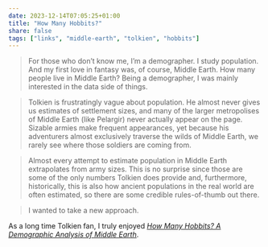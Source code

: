 ```yaml
---
date: 2023-12-14T07:05:25+01:00
title: "How Many Hobbits?"
share: false
tags: ["links", "middle-earth", "tolkien", "hobbits"]
---
```


>  For those who don’t know me, I’m a demographer. I study population. And my first love in fantasy was, of course, Middle Earth. How many people live in Middle Earth? Being a demographer, I was mainly interested in the data side of things. 

 > Tolkien is frustratingly vague about population. He almost never gives us estimates of settlement sizes, and many of the larger metropolises of Middle Earth (like Pelargir) never actually appear on the page. Sizable armies make frequent appearances, yet because his adventurers almost exclusively traverse the wilds of Middle Earth, we rarely see where those soldiers are coming from.

> Almost every attempt to estimate population in Middle Earth extrapolates from army sizes.  This is no surprise since those are some of the only numbers Tolkien does provide and, furthermore, historically, this is also how ancient populations in the real world are often estimated, so there are some credible rules-of-thumb out there.

 > I wanted to take a new approach.

As a long time Tolkien fan, I truly enjoyed *[How Many Hobbits? A Demographic Analysis of Middle Earth](https://medium.com/@lymanstone/how-many-hobbits-a-demographic-analysis-of-middle-earth-cd53b91d141f)*.



 [rss]: https://nicolaiarocci.com/index.xml
 [m]: https://fosstodon.org/@nicola
 [nl]: https://buttondown.email/nicolaiarocci
